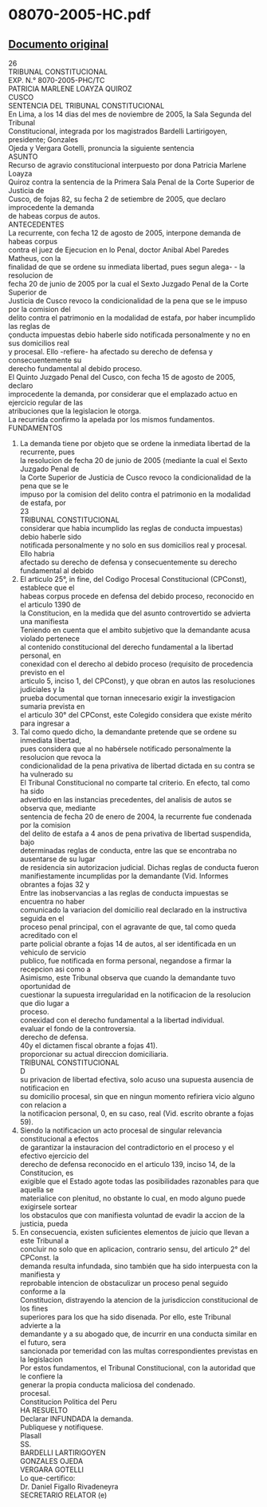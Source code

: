 
08070-2005-HC.pdf
=================
  
[Documento original](https://tc.gob.pe/jurisprudencia/2006/08070-2005-HC.pdf)  
---  
26  
TRIBUNAL CONSTITUCIONAL  
EXP. N.° 8070-2005-PHC/TC  
PATRICIA MARLENE LOAYZA QUIROZ  
CUSCO  
SENTENCIA DEL TRIBUNAL CONSTITUCIONAL  
En Lima, a los 14 dias del mes de noviembre de 2005, la Sala Segunda del Tribunal  
Constitucional, integrada por los magistrados Bardelli Lartirigoyen, presidente; Gonzales  
Ojeda y Vergara Gotelli, pronuncia la siguiente sentencia  
ASUNTO  
Recurso de agravio constitucional interpuesto por dona Patricia Marlene Loayza  
Quiroz contra la sentencia de la Primera Sala Penal de la Corte Superior de Justicia de  
Cusco, de fojas 82, su fecha 2 de setiembre de 2005, que declaro improcedente la demanda  
de habeas corpus de autos.  
ANTECEDENTES  
La recurrente, con fecha 12 de agosto de 2005, interpone demanda de habeas corpus  
contra el juez de Ejecucion en lo Penal, doctor Anibal Abel Paredes Matheus, con la  
finalidad de que se ordene su inmediata libertad, pues segun alega- - la resolucion de  
fecha 20 de junio de 2005 por la cual el Sexto Juzgado Penal de la Corte Superior de  
Justicia de Cusco revoco la condicionalidad de la pena que se le impuso por la comision del  
delito contra el patrimonio en la modalidad de estafa, por haber incumplido las reglas de  
çonducta impuestas debio haberle sido notificada personalmente y no en sus domicilios real  
y procesal. Ello -refiere- ha afectado su derecho de defensa y consecuentemente su  
derecho fundamental al debido proceso.  
El Quinto Juzgado Penal del Cusco, con fecha 15 de agosto de 2005, declaro  
improcedente la demanda, por considerar que el emplazado actuo en ejercicio regular de las  
atribuciones que la legislacion le otorga.  
La recurrida confirmo la apelada por los mismos fundamentos.  
FUNDAMENTOS  
1. La demanda tiene por objeto que se ordene la inmediata libertad de la recurrente, pues  
la resolucion de fecha 20 de junio de 2005 (mediante la cual el Sexto Juzgado Penal de  
la Corte Superior de Justicia de Cusco revoco la condicionalidad de la pena que se le  
impuso por la comision del delito contra el patrimonio en la modalidad de estafa, por  
23  
TRIBUNAL CONSTITUCIONAL  
considerar que habia incumplido las reglas de conducta impuestas) debio haberle sido  
notificada personalmente y no solo en sus domicilios real y procesal. Ello habria  
afectado su derecho de defensa y consecuentemente su derecho fundamental al debido  
2. El articulo 25°, in fine, del Codigo Procesal Constitucional (CPConst), establece que el  
habeas corpus procede en defensa del debido proceso, reconocido en el articulo 1390 de  
la Constitucion, en la medida que del asunto controvertido se advierta una manifiesta  
Teniendo en cuenta que el ambito subjetivo que la demandante acusa violado pertenece  
al contenido constitucional del derecho fundamental a la libertad personal, en  
conexidad con el derecho al debido proceso (requisito de procedencia previsto en el  
articulo 5, inciso 1, del CPConst), y que obran en autos las resoluciones judiciales y la  
prueba documental que tornan innecesario exigir la investigacion sumaria prevista en  
el articulo 30° del CPConst, este Colegido considera que existe mérito para ingresar a  
3. Tal como quedo dicho, la demandante pretende que se ordene su inmediata libertad,  
pues considera que al no habérsele notificado personalmente la resolucion que revoca la  
condicionalidad de la pena privativa de libertad dictada en su contra se ha vulnerado su  
El Tribunal Constitucional no comparte tal criterio. En efecto, tal como ha sido  
advertido en las instancias precedentes, del analisis de autos se observa que, mediante  
sentencia de fecha 20 de enero de 2004, la recurrente fue condenada por la comision  
del delito de estafa a 4 anos de pena privativa de libertad suspendida, bajo  
determinadas reglas de conducta, entre las que se encontraba no ausentarse de su lugar  
de residencia sin autorizacion judicial. Dichas reglas de conducta fueron  
manifiestamente incumplidas por la demandante (Vid. Informes obrantes a fojas 32 y  
Entre las inobservancias a las reglas de conducta impuestas se encuentra no haber  
comunicado la variacion del domicilio real declarado en la instructiva seguida en el  
proceso penal principal, con el agravante de que, tal como queda acreditado con el  
parte policial obrante a fojas 14 de autos, al ser identificada en un vehiculo de servicio  
publico, fue notificada en forma personal, negandose a firmar la recepcion asi como a  
Asimismo, este Tribunal observa que cuando la demandante tuvo oportunidad de  
cuestionar la supuesta irregularidad en la notificacion de la resolucion que dio lugar a  
proceso.  
conexidad con el derecho fundamental a la libertad individual.  
evaluar el fondo de la controversia.  
derecho de defensa.  
40y el dictamen fiscal obrante a fojas 41).  
proporcionar su actual direccion domiciliaria.  
TRIBUNAL CONSTITUCIONAL  
D  
su privacion de libertad efectiva, solo acuso una supuesta ausencia de notificacion en  
su domicilio procesal, sin que en ningun momento refiriera vicio alguno con relacion a  
la notificacion personal, 0, en su caso, real (Vid. escrito obrante a fojas 59).  
4. Siendo la notificacion un acto procesal de singular relevancia constitucional a efectos  
de garantizar la instauracion del contradictorio en el proceso y el efectivo ejercicio del  
derecho de defensa reconocido en el articulo 139, inciso 14, de la Constitucion, es  
exigible que el Estado agote todas las posibilidades razonables para que aquella se  
materialice con plenitud, no obstante lo cual, en modo alguno puede exigirsele sortear  
los obstaculos que con manifiesta voluntad de evadir la accion de la justicia, pueda  
5. En consecuencia, existen suficientes elementos de juicio que llevan a este Tribunal a  
concluir no solo que en aplicacion, contrario sensu, del articulo 2° del CPConst. la  
demanda resulta infundada, sino también que ha sido interpuesta con la manifiesta y  
reprobable intencion de obstaculizar un proceso penal seguido conforme a la  
Constitucion, distrayendo la atencion de la jurisdiccion constitucional de los fines  
superiores para los que ha sido disenada. Por ello, este Tribunal advierte a la  
demandante y a su abogado que, de incurrir en una conducta similar en el futuro, sera  
sancionada por temeridad con las multas correspondientes previstas en la legislacion  
Por estos fundamentos, el Tribunal Constitucional, con la autoridad que le confiere la  
generar la propia conducta maliciosa del condenado.  
procesal.  
Constitucion Politica del Peru  
HA RESUELTO  
Declarar INFUNDADA la demanda.  
Publiquese y notifiquese.  
Plasall  
SS.  
BARDELLI LARTIRIGOYEN  
GONZALES OJEDA  
VERGARA GOTELLI  
Lo que-certifico:  
Dr. Daniel Figallo Rivadeneyra  
SECRETARIO RELATOR (e)